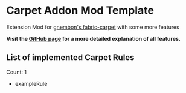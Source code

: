 # Carpet Addon Mod Template

Extension Mod for [gnembon's fabric-carpet](https://github.com/gnembon/fabric-carpet) with some more features

**Visit the [GitHub page](https://github.com/RubixDev/CarpetAddonTemplate) for a more detailed explanation of all features.**

## List of implemented Carpet Rules
Count: 1  
- exampleRule  
